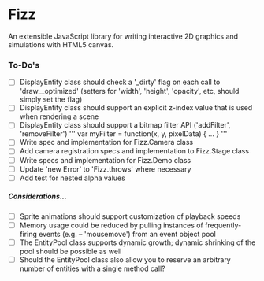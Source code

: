 # Fizz

An extensible JavaScript library for writing interactive 2D graphics and simulations with HTML5 canvas.

### To-Do's

- [ ] DisplayEntity class should check a '_dirty' flag on each call to 'draw__optimized' (setters for 'width', 'height', 'opacity', etc, should simply set the flag)
- [ ] DisplayEntity class should support an explicit z-index value that is used when rendering a scene
- [ ] DisplayEntity class should support a bitmap filter API ('addFilter', 'removeFilter')
		'''
		var myFilter = function(x, y, pixelData) { ... }
		'''
- [ ] Write spec and implementation for Fizz.Camera class
- [ ] Add camera registration specs and implementation to Fizz.Stage class
- [ ] Write specs and implementation for Fizz.Demo class
- [ ] Update 'new Error' to 'Fizz.throws' where necessary
- [ ] Add test for nested alpha values

##### Considerations...

- [ ] Sprite animations should support customization of playback speeds
- [ ] Memory usage could be reduced by pulling instances of frequently-firing events (e.g. – 'mousemove') from an event object pool
- [ ] The EntityPool class supports dynamic growth; dynamic shrinking of the pool should be possible as well
- [ ] Should the EntityPool class also allow you to reserve an arbitrary number of entities with a single method call?
